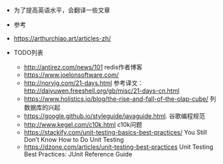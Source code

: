 + 为了提高英语水平，会翻译一些文章
+  参考
  + https://arthurchiao.art/articles-zh/

+ TODO列表
  + http://antirez.com/news/101    redis作者博客
  + https://www.joelonsoftware.com/
  + http://norvig.com/21-days.html    参考译文：http://daiyuwen.freeshell.org/gb/misc/21-days-cn.html
  + https://www.holistics.io/blog/the-rise-and-fall-of-the-olap-cube/ 列数据库的兴起
  + https://google.github.io/styleguide/javaguide.html. 谷歌编程规范
  + http://www.kegel.com/c10k.html c10k问题
  + https://stackify.com/unit-testing-basics-best-practices/ You Still Don’t Know How to Do Unit Testing
  + https://dzone.com/articles/unit-testing-best-practices   Unit Testing Best Practices: JUnit Reference Guide
